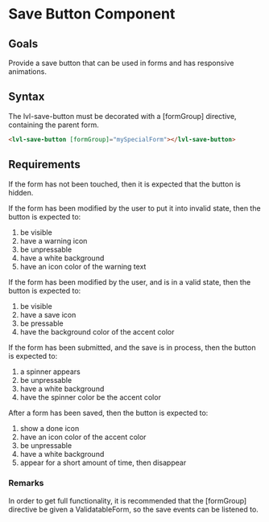﻿# Save Button Component

## Goals
Provide a save button that can be used in forms and has responsive animations.



## Syntax
The lvl-save-button must be decorated with a [formGroup] directive, containing the parent form.
```html
<lvl-save-button [formGroup]="mySpecialForm"></lvl-save-button>
```



## Requirements
If the form has not been touched, then it is expected that the button is hidden.


If the form has been modified by the user to put it into invalid state, then the button is expected to:
1. be visible
2. have a warning icon
3. be unpressable
4. have a white background
5. have an icon color of the warning text


If the form has been modified by the user, and is in a valid state, then the button is expected to:
1. be visible
2. have a save icon
3. be pressable
4. have the background color of the accent color


If the form has been submitted, and the save is in process, then the button is expected to:
1. a spinner appears
2. be unpressable
3. have a white background
4. have the spinner color be the accent color


After a form has been saved, then the button is expected to:
1. show a done icon
2. have an icon color of the accent color
3. be unpressable
4. have a white background
5. appear for a short amount of time, then disappear



### Remarks
In order to get full functionality, it is recommended that the [formGroup] directive be given a ValidatableForm, so the save events can be listened to.